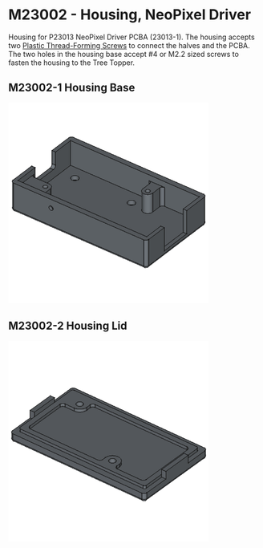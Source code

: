 # M23002 - Housing, NeoPixel Driver
Housing for P23013 NeoPixel Driver PCBA (23013-1). The housing accepts two [Plastic Thread-Forming Screws](https://www.mcmaster.com/99461A916/) to connect the halves and the PCBA. The two holes in the housing base accept #4 or M2.2 sized screws to fasten the housing to the Tree Topper.

## M23002-1 Housing Base
<img src="assets/M23002-1.png?cache=no-thank-you" width="400" height="400">

## M23002-2 Housing Lid
<img src="assets/M23002-2.png?cache=no-thank-you" width="400" height="400">
